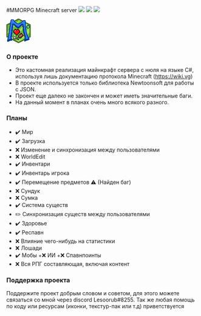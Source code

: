 #MMORPG Minecraft server 
![](https://img.shields.io/badge/environment-server-orangered?style=flat-square) ![](https://img.shields.io/github/commit-activity/m/Lesoorub/MinecraftRPGServer) ![](https://img.shields.io/github/last-commit/Lesoorub/MinecraftRPGServer)

![Переделай меня](https://github.com/Lesoorub/MinecraftRPGServer/blob/main/images/favicon.png)

### О проекте
- Это кастомная реализация майнкрафт сервера с нюля на языке C#, используя лишь документацию протокола Minecraft (https://wiki.vg)
- В проекте используется только библиотека Newtoonsoft для работы с JSON.
- Проект еще далеко не закончен и может иметь значительные баги.
- На данный момент в планах очень много всякого разного.

### Планы
+ ✔️ Мир
 + ✔️ Загрузка
 + ❌ Изменение и синхронизация между пользователями
  + ❌ WorldEdit
+ ✔️ Инвентари
 + ✔️ Инвентарь игрока 
  + ✔️ Перемещение предметов ⚠️ (Найден баг)
  + ❌ Сундук
  + ❌ Сумка
+ ✔️ Система существ
 + ✏️ Синхронизация существ между пользователями
+ ✔️ Здоровье
 + ✔️ Респавн
 + ❌ Влияние чего-нибудь на статистики
+ ❌ Лошади
+ ✔️ Мобы
 +❌ ИИ
 +❌ Спавнпоинты
+ ❌ Вся РПГ составляющая, включая контент

### Поддержка проекта
Поддержите проект добрым словом и советом, для этого можете связаться со мной через discord Lesoorub#8255.
Так же любая помощь по коду или ресурсам (иконки, текстур-пак или т.д) приветствуется
